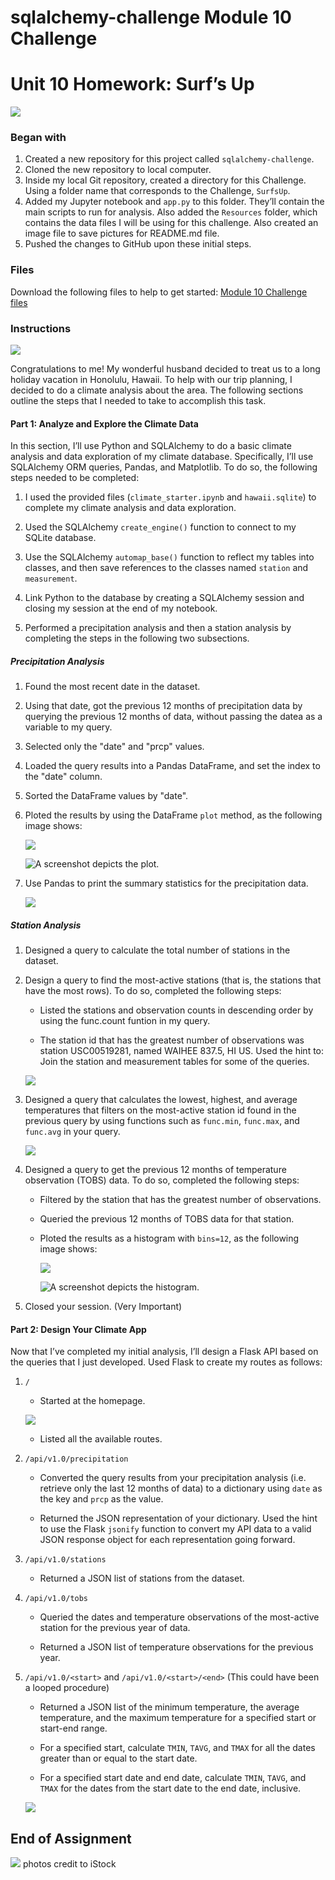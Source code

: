 # sqlalchemy-challenge Module 10 Challenge

# Unit 10 Homework: Surf’s Up

![](https://github.com/mugsiemx/sqlalchemy-challenge/blob/main/SurfsUp/Images/sql.jpg)

### Began with

1. Created a new repository for this project called `sqlalchemy-challenge`.
2. Cloned the new repository to local computer.
3. Inside my local Git repository, created a directory for this Challenge. Using a folder name that corresponds to the Challenge, `SurfsUp`.
4. Added my Jupyter notebook and `app.py` to this folder. They’ll contain the main scripts to run for analysis. Also added the `Resources` folder, which contains the data files I will be using for this challenge. Also created an image file to save pictures for README.md file.
5. Pushed the changes to GitHub upon these initial steps.

### Files

Download the following files to help to get started:
[Module 10 Challenge files](https://static.bc-edx.com/data/dl-1-2/m10/lms/starter/Starter_Code.zip)

### Instructions

![](https://github.com/mugsiemx/sqlalchemy-challenge/blob/main/SurfsUp/Images/Hawaii.jpg)

Congratulations to me! My wonderful husband decided to treat us to a long holiday vacation in Honolulu, Hawaii. To help with our trip planning, I decided to do a climate analysis about the area. The following sections outline the steps that I needed to take to accomplish this task.

#### Part 1: Analyze and Explore the Climate Data

In this section, I’ll use Python and SQLAlchemy to do a basic climate analysis and data exploration of my climate database. Specifically, I’ll use SQLAlchemy ORM queries, Pandas, and Matplotlib. To do so, the following steps needed to be completed:

1. I used the provided files (`climate_starter.ipynb` and `hawaii.sqlite`) to complete my climate analysis and data exploration.

2. Used the SQLAlchemy `create_engine()` function to connect to my SQLite database.

3. Use the SQLAlchemy `automap_base()` function to reflect my tables into classes, and then save references to the classes named `station` and `measurement`.

4. Link Python to the database by creating a SQLAlchemy session and closing my session at the end of my notebook.

5. Performed a precipitation analysis and then a station analysis by completing the steps in the following two subsections.

##### Precipitation Analysis

1. Found the most recent date in the dataset.

2. Using that date, got the previous 12 months of precipitation data by querying the previous 12 months of data, without passing the datea as a variable to my query.

3. Selected only the "date" and "prcp" values.

4. Loaded the query results into a Pandas DataFrame, and set the index to the "date" column.

5. Sorted the DataFrame values by "date".

6. Ploted the results by using the DataFrame `plot` method, as the following image shows:

   ![](https://github.com/mugsiemx/sqlalchemy-challenge/blob/main/SurfsUp/Images/PrecipitationsFOR12months.png)

   ![A screenshot depicts the plot.](https://static.bc-edx.com/data/dl-1-2/m10/lms/img/precipitation.jpg)

7. Use Pandas to print the summary statistics for the precipitation data.

   ![](https://github.com/mugsiemx/sqlalchemy-challenge/blob/main/SurfsUp/Images/precipitation_summary_statistics.jpg)
   
##### Station Analysis

1. Designed a query to calculate the total number of stations in the dataset.

2. Design a query to find the most-active stations (that is, the stations that have the most rows). To do so, completed the following steps:

   - Listed the stations and observation counts in descending order by using the func.count funtion in my query.

   - The station id that has the greatest number of observations was station USC00519281, named WAIHEE 837.5, HI US. Used the hint to: Join the station and measurement tables for some of the queries.
   
   ![](https://github.com/mugsiemx/sqlalchemy-challenge/blob/main/SurfsUp/Images/most_active_stations.jpg)

3. Designed a query that calculates the lowest, highest, and average temperatures that filters on the most-active station id found in the previous query by using functions such as `func.min`, `func.max`, and `func.avg` in your query.

   ![](https://github.com/mugsiemx/sqlalchemy-challenge/blob/main/SurfsUp/Images/precipitation_summary_statistics.jpg)

4. Designed a query to get the previous 12 months of temperature observation (TOBS) data. To do so, completed the following steps:

   - Filtered by the station that has the greatest number of observations.

   - Queried the previous 12 months of TOBS data for that station.

   - Ploted the results as a histogram with `bins=12`, as the following image shows:
      
      ![](https://github.com/mugsiemx/sqlalchemy-challenge/blob/main/SurfsUp/Images/USC00519281Temperatures.png)
      
     ![A screenshot depicts the histogram.](https://static.bc-edx.com/data/dl-1-2/m10/lms/img/station-histogram.jpg)
     
5. Closed your session. (Very Important)

#### Part 2: Design Your Climate App

Now that I’ve completed my initial analysis, I’ll design a Flask API based on the queries that I just developed. Used Flask to create my routes as follows:

1. `/`

   - Started at the homepage.
   
   ![](https://github.com/mugsiemx/sqlalchemy-challenge/blob/main/SurfsUp/Images/loccalhost_image.jpg)
   
   - Listed all the available routes.

2. `/api/v1.0/precipitation`

   - Converted the query results from your precipitation analysis (i.e. retrieve only the last 12 months of data) to a dictionary using `date` as the key and `prcp` as the value.

   - Returned the JSON representation of your dictionary. Used the hint to use the Flask `jsonify` function to convert my API data to a valid JSON response object for each representation going forward.

3. `/api/v1.0/stations`

   - Returned a JSON list of stations from the dataset.

4. `/api/v1.0/tobs`

   - Queried the dates and temperature observations of the most-active station for the previous year of data.

   - Returned a JSON list of temperature observations for the previous year.

5. `/api/v1.0/<start>` and `/api/v1.0/<start>/<end>` (This could have been a looped procedure)

   - Returned a JSON list of the minimum temperature, the average temperature, and the maximum temperature for a specified start or start-end range.

   - For a specified start, calculate `TMIN`, `TAVG`, and `TMAX` for all the dates greater than or equal to the start date.

   - For a specified start date and end date, calculate `TMIN`, `TAVG`, and `TMAX` for the dates from the start date to the end date, inclusive.
   
   ![](https://github.com/mugsiemx/sqlalchemy-challenge/blob/main/SurfsUp/Images/last_api_route.jpg)
   
## End of Assignment
   ![](https://github.com/mugsiemx/sqlalchemy-challenge/blob/main/SurfsUp/Images/task_completed.jpg)
photos credit to iStock

